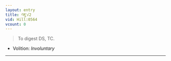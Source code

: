 ```yaml
---
layout: entry
title: འཇུ་√2
vid: Hill:0564
vcount: 0
---
```

> To digest DS, TC\.

* Volition: _Involuntary_

---

